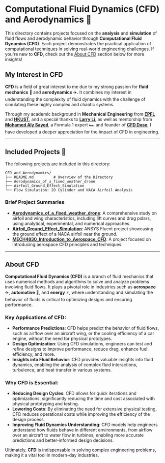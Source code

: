 # Computational Fluid Dynamics (CFD) and Aerodynamics 🚀

This directory contains projects focused on the
**analysis** and **simulation** of fluid flows
and aerodynamic behavior through
**Computational Fluid Dynamics (CFD)**.
Each project demonstrates the practical
application of computational techniques in
solving real-world engineering challenges.
If you're new to **CFD**, check out the
[About CFD](#about-cfd) section below for more insights!

## My Interest in CFD 

**CFD** is a field of great interest to me due
to my strong passion for **fluid mechanics** 🌊 and
**aerodynamics** ✈️. It combines my interest in
understanding the complexity
of fluid dynamics with the challenge of
simulating these highly complex and chaotic systems.

Through my academic background in
**Mechanical Engineering** from [**EPFL**](https://www.epfl.ch/)
and [**HKUST**](https://www.ust.hk/),
and a special thanks to [**Larry Li**](https://seng.hkust.edu.hk/about/people/faculty/larry-li),
as well as mentorship from [**Mohamed Aly Sayed**](https://www.linkedin.com/in/mohamedsayedh/?originalSubdomain=ch),
a Formula 1 expert 🏎️ and founder of [**CFD Dose**](https://www.cfddose.com/),
I have developed a deeper appreciation
for the impact of CFD in engineering.

---

## Included Projects 📁

The following projects are included in this directory:

```
CFD_and_Aerodynamics/
├── README.md         # Overview of the Directory
├── Aerodynamics_of_a_fixed_weather_drone
├── Airfoil_Ground_Effect_Simulation
└── Flow Simulation: 2D Cylinder and NACA Airfoil Analysis 
```
### Brief Project Summaries

- **[Aerodynamics_of_a_fixed_weather_drone](./Aerodynamics_of_a_fixed_weather_drone)**: A comprehensive study on airfoil and wing characteristics, including lift curves and drag polars, using analytical, experimental, and numerical approaches.
- **[Airfoil_Ground_Effect_Simulation](./Airfoil_Ground_Effect_Simulation)**: ANSYS Fluent project showcasing the ground effect of a NACA airfoil near the ground.
- **[MECH4830_Introduction_to_Aerospace_CFD](./Flow_Simulation_2D__Cylinder_and_NACA_Airfoil_Analysis)**: A project focused on introducing aerospace CFD principles and techniques.

---
## About CFD
**Computational Fluid Dynamics (CFD)** is a branch of fluid mechanics that uses numerical methods and algorithms to solve and analyze problems involving fluid flows. It plays a pivotal role in industries such as **aerospace** ✈️, **automotive** 🚗, and **energy** ⚡, where understanding and simulating the behavior of fluids is critical to optimizing designs and ensuring performance.

### Key Applications of CFD:
- **Performance Predictions**: CFD helps predict the behavior of fluid flows, such as airflow over an aircraft wing, or the cooling efficiency of a car engine, without the need for physical prototypes.
- **Design Optimization**: Using CFD simulations, engineers can test and refine designs to improve performance, reduce drag, enhance fuel efficiency, and more.
- **Insights into Fluid Behavior**: CFD provides valuable insights into fluid dynamics, enabling the analysis of complex fluid interactions, turbulence, and heat transfer in various systems.

### Why CFD is Essential:
- **Reducing Design Cycles**: CFD allows for quick iterations and optimizations, significantly reducing the time and cost associated with physical prototyping and testing.
- **Lowering Costs**: By eliminating the need for extensive physical testing, CFD reduces operational costs while improving the efficiency of the design process.
- **Improving Fluid Dynamics Understanding**: CFD models help engineers understand how fluids behave in different environments, from airflow over an aircraft to water flow in turbines, enabling more accurate predictions and better-informed design decisions.

Ultimately, **CFD** is indispensable in solving complex engineering problems, making it a vital tool in modern-day industries.
